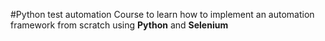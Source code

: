 #Python test automation
Course to learn how to implement an automation framework from scratch using **Python** and **Selenium**